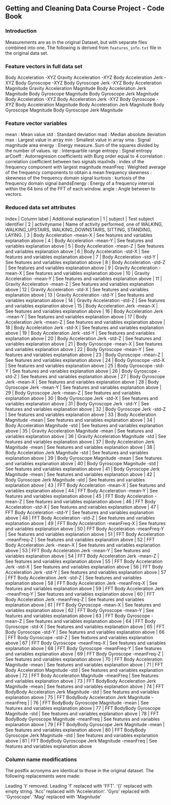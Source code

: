 ## Getting and Cleaning Data Course Project - Code Book

### Introduction
Measurements are as in the original Dataset, but with separate files combined into one. The following is derived from `features_info.txt` file in the original data set.

### Feature vectors in full data set
Body Acceleration -XYZ
Gravity Acceleration -XYZ
Body Acceleration Jerk -XYZ
Body Gyroscope -XYZ
Body Gyroscope Jerk -XYZ
Body Acceleration Magnitude 
Gravity Acceleration Magnitude 
Body Acceleration Jerk Magnitude 
Body Gyroscope Magnitude 
Body Gyroscope Jerk Magnitude 
Body Acceleration -XYZ
Body Acceleration Jerk -XYZ
Body Gyroscope -XYZ
Body Acceleration Magnitude 
Body Acceleration Jerk Magnitude 
Body Gyroscope Magnitude 
Body Gyroscope Jerk Magnitude 

### Feature vector variables
mean : Mean value
std : Standard deviation
mad : Median absolute deviation 
max : Largest value in array
min : Smallest value in array
sma : Signal magnitude area
energy : Energy measure. Sum of the squares divided by the number of values. 
iqr : Interquartile range 
entropy : Signal entropy
arCoeff : Autorregresion coefficients with Burg order equal to 4
correlation : correlation coefficient between two signals
maxInds : index of the frequency component with largest magnitude
meanFreq : Weighted average of the frequency components to obtain a mean frequency
skewness : skewness of the frequency domain signal 
kurtosis : kurtosis of the frequency domain signal 
bandsEnergy : Energy of a frequency interval within the 64 bins of the FFT of each window.
angle : Angle between to vectors.

### Reduced data set attributes
Index | Column label | Additional explanation
 | 1 | subject | Test subject identifier
 | 2 | activityname | Name of activity performed, one of WALKING, WALKING_UPSTAIRS, WALKING_DOWNSTAIRS, SITTING, STANDING, LAYING.
 | 3 | Body Acceleration -mean-X | See features and variables explanation above
 | 4 | Body Acceleration -mean-Y | See features and variables explanation above
 | 5 | Body Acceleration -mean-Z | See features and variables explanation above
 | 6 | Body Acceleration -std-X | See features and variables explanation above
 | 7 | Body Acceleration -std-Y | See features and variables explanation above
 | 8 | Body Acceleration -std-Z | See features and variables explanation above
 | 9 | Gravity Acceleration -mean-X | See features and variables explanation above
| 10 | Gravity Acceleration -mean-Y | See features and variables explanation above
| 11 | Gravity Acceleration -mean-Z | See features and variables explanation above
| 12 | Gravity Acceleration -std-X | See features and variables explanation above
| 13 | Gravity Acceleration -std-Y | See features and variables explanation above
| 14 | Gravity Acceleration -std-Z | See features and variables explanation above
| 15 | Body Acceleration Jerk -mean-X | See features and variables explanation above
| 16 | Body Acceleration Jerk -mean-Y | See features and variables explanation above
| 17 | Body Acceleration Jerk -mean-Z | See features and variables explanation above
| 18 | Body Acceleration Jerk -std-X | See features and variables explanation above
| 19 | Body Acceleration Jerk -std-Y | See features and variables explanation above
| 20 | Body Acceleration Jerk -std-Z | See features and variables explanation above
| 21 | Body Gyroscope -mean-X | See features and variables explanation above
| 22 | Body Gyroscope -mean-Y | See features and variables explanation above
| 23 | Body Gyroscope -mean-Z | See features and variables explanation above
| 24 | Body Gyroscope -std-X | See features and variables explanation above
| 25 | Body Gyroscope -std-Y | See features and variables explanation above
| 26 | Body Gyroscope -std-Z | See features and variables explanation above
| 27 | Body Gyroscope Jerk -mean-X | See features and variables explanation above
| 28 | Body Gyroscope Jerk -mean-Y | See features and variables explanation above
| 29 | Body Gyroscope Jerk -mean-Z | See features and variables explanation above
| 30 | Body Gyroscope Jerk -std-X | See features and variables explanation above
| 31 | Body Gyroscope Jerk -std-Y | See features and variables explanation above
| 32 | Body Gyroscope Jerk -std-Z | See features and variables explanation above
| 33 | Body Acceleration Magnitude -mean | See features and variables explanation above
| 34 | Body Acceleration Magnitude -std | See features and variables explanation above
| 35 | Gravity Acceleration Magnitude -mean | See features and variables explanation above
| 36 | Gravity Acceleration Magnitude -std | See features and variables explanation above
| 37 | Body Acceleration Jerk Magnitude -mean | See features and variables explanation above
| 38 | Body Acceleration Jerk Magnitude -std | See features and variables explanation above
| 39 | Body Gyroscope Magnitude -mean | See features and variables explanation above
| 40 | Body Gyroscope Magnitude -std | See features and variables explanation above
| 41 | Body Gyroscope Jerk Magnitude -mean | See features and variables explanation above
| 42 | Body Gyroscope Jerk Magnitude -std | See features and variables explanation above
| 43 | FFT Body Acceleration -mean-X | See features and variables explanation above
| 44 | FFT Body Acceleration -mean-Y | See features and variables explanation above
| 45 | FFT Body Acceleration -mean-Z | See features and variables explanation above
| 46 | FFT Body Acceleration -std-X | See features and variables explanation above
| 47 | FFT Body Acceleration -std-Y | See features and variables explanation above
| 48 | FFT Body Acceleration -std-Z | See features and variables explanation above
| 49 | FFT Body Acceleration -meanFreq-X | See features and variables explanation above
| 50 | FFT Body Acceleration -meanFreq-Y | See features and variables explanation above
| 51 | FFT Body Acceleration -meanFreq-Z | See features and variables explanation above
| 52 | FFT Body Acceleration Jerk -mean-X | See features and variables explanation above
| 53 | FFT Body Acceleration Jerk -mean-Y | See features and variables explanation above
| 54 | FFT Body Acceleration Jerk -mean-Z | See features and variables explanation above
| 55 | FFT Body Acceleration Jerk -std-X | See features and variables explanation above
| 56 | FFT Body Acceleration Jerk -std-Y | See features and variables explanation above
| 57 | FFT Body Acceleration Jerk -std-Z | See features and variables explanation above
| 58 | FFT Body Acceleration Jerk -meanFreq-X | See features and variables explanation above
| 59 | FFT Body Acceleration Jerk -meanFreq-Y | See features and variables explanation above
| 60 | FFT Body Acceleration Jerk -meanFreq-Z | See features and variables explanation above
| 61 | FFT Body Gyroscope -mean-X | See features and variables explanation above
| 62 | FFT Body Gyroscope -mean-Y | See features and variables explanation above
| 63 | FFT Body Gyroscope -mean-Z | See features and variables explanation above
| 64 | FFT Body Gyroscope -std-X | See features and variables explanation above
| 65 | FFT Body Gyroscope -std-Y | See features and variables explanation above
| 66 | FFT Body Gyroscope -std-Z | See features and variables explanation above
| 67 | FFT Body Gyroscope -meanFreq-X | See features and variables explanation above
| 68 | FFT Body Gyroscope -meanFreq-Y | See features and variables explanation above
| 69 | FFT Body Gyroscope -meanFreq-Z | See features and variables explanation above
| 70 | FFT Body Acceleration Magnitude -mean | See features and variables explanation above
| 71 | FFT Body Acceleration Magnitude -std | See features and variables explanation above
| 72 | FFT Body Acceleration Magnitude -meanFreq | See features and variables explanation above
| 73 | FFT BodyBody Acceleration Jerk Magnitude -mean | See features and variables explanation above
| 74 | FFT BodyBody Acceleration Jerk Magnitude -std | See features and variables explanation above
| 75 | FFT BodyBody Acceleration Jerk Magnitude -meanFreq |
| 76 | FFT BodyBody Gyroscope Magnitude -mean | See features and variables explanation above
| 77 | FFT BodyBody Gyroscope Magnitude -std | See features and variables explanation above
| 78 | FFT BodyBody Gyroscope Magnitude -meanFreq | See features and variables explanation above
| 79 | FFT BodyBody Gyroscope Jerk Magnitude -mean | See features and variables explanation above
| 80 | FFT BodyBody Gyroscope Jerk Magnitude -std | See features and variables explanation above
| 81 | FFT BodyBody Gyroscope Jerk Magnitude -meanFreq | See features and variables explanation above

### Column name modifications
The postfix acronyms are identical to those in the original dataset. The following replacements were made:

Leading 't' removed.
Leading 'f' replaced with 'FFT'.
'()' replaced with empty string.
'Acc' replaced with 'Acceleration'.
'Gyro' replaced with 'Gyroscope'.
'Mag' replaced with 'Magnitude'